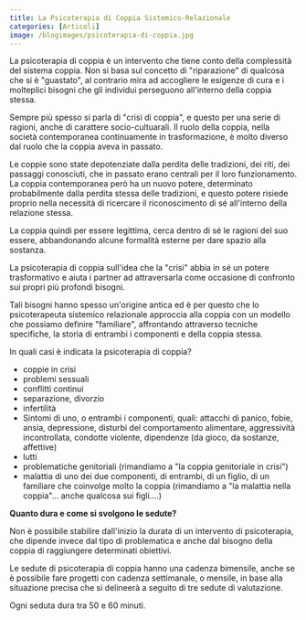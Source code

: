 ```yaml
---
title: La Psicoterapia di Coppia Sistemico-Relazionale
categories: [Articoli]
image: /blogimages/psicoterapia-di-coppia.jpg
---
```

La psicoterapia di coppia  è un intervento che tiene conto della complessità del sistema coppia. Non si basa sul concetto di "riparazione" di qualcosa che si è "guastato", al contrario mira ad accogliere le esigenze di cura e i molteplici bisogni che gli individui perseguono all'interno della coppia stessa.

Sempre più spesso si parla di "crisi di coppia", e questo per una serie di ragioni, anche di carattere socio-cultuarali. Il ruolo della coppia, nella  società contemporanea continuamente in trasformazione, è molto diverso dal ruolo che la coppia aveva in passato.

Le coppie sono state depotenziate dalla perdita delle tradizioni, dei riti, dei passaggi conosciuti, che in passato erano centrali per il loro funzionamento. La coppia contemporanea però ha un nuovo potere, determinato probabilmente dalla perdita stessa delle tradizioni, e questo potere risiede proprio nella necessità di ricercare il riconoscimento di sé all'interno della relazione stessa.
 
La coppia quindi per essere legittima, cerca dentro di sé le ragioni del suo essere, abbandonando alcune formalità esterne per dare spazio alla sostanza.

La psicoterapia di coppia sull'idea che la "crisi" abbia in sé un  potere trasformativo  e aiuta i partner ad attraversarla come occasione di confronto sui propri più profondi bisogni.
  
Tali bisogni hanno spesso un'origine antica ed è per questo che lo psicoterapeuta sistemico relazionale approccia alla coppia con un modello che possiamo definire "familiare", affrontando attraverso tecniche specifiche, la storia di entrambi i componenti e della coppia stessa.

In quali casi è indicata la psicoterapia di coppia?

- coppie in crisi
- problemi sessuali
- conflitti continui 
- separazione, divorzio
- infertilità
- Sintomi di uno, o entrambi i componenti, quali: attacchi di panico, fobie, ansia, depressione, disturbi del comportamento alimentare, aggressività incontrollata, condotte violente, dipendenze (da gioco, da sostanze, affettive)
- lutti 
- problematiche genitoriali (rimandiamo a "la coppia genitoriale in crisi") 
- malattia di uno dei due componenti, di entrambi, di un figlio, di un familiare che coinvolge molto la coppia (rimandiamo a "la malattia nella coppia"… anche qualcosa sui figli….)

**Quanto dura e come si svolgono le sedute?**

Non è possibile stabilire dall'inizio la durata di un intervento di psicoterapia, che dipende invece dal tipo di problematica e anche dal bisogno della coppia di raggiungere determinati obiettivi.

Le sedute di psicoterapia di coppia hanno una cadenza bimensile, anche se è possibile fare progetti con cadenza settimanale, o mensile, in base alla situazione precisa che si delineerà a seguito di tre sedute di valutazione.

Ogni seduta dura tra 50 e 60 minuti.  
